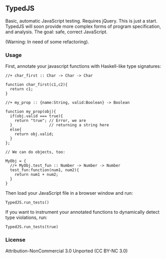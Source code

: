 ## TypedJS

Basic, automatic JavaScript testing. Requires jQuery. This is just a start. TypedJS will soon provide more complex forms of program specification, and analysis. The goal: safe, correct JavaScript.

(Warning: In need of some refactoring).

### Usage

First, annotate your javascript functions with Haskell-like type signatures:

    //+ char_first :: Char -> Char -> Char
    
    function char_first(c1,c2){
      return c1;
    }

    //+ my_prop :: {name:String, valid:Boolean} -> Boolean

    function my_prop(obj){
      if(obj.valid === true){
        return "true"; // Error, we are 
      }                // returning a string here
      else{
        return obj.valid;
      }
    };
    
    // We can do objects, too:
    
    MyObj = {
      //+ MyObj.test_fun :: Number -> Number -> Number
      test_fun:function(num1, num2){
        return num1 + num2;
      }
    }
  
Then load your JavaScript file in a browser window and run:

    TypedJS.run_tests()
    
If you want to instrument your annotated functions to dynamically detect type violations, run:

    TypedJS.run_tests(true)
    
### License 

Attribution-NonCommercial 3.0 Unported (CC BY-NC 3.0)
